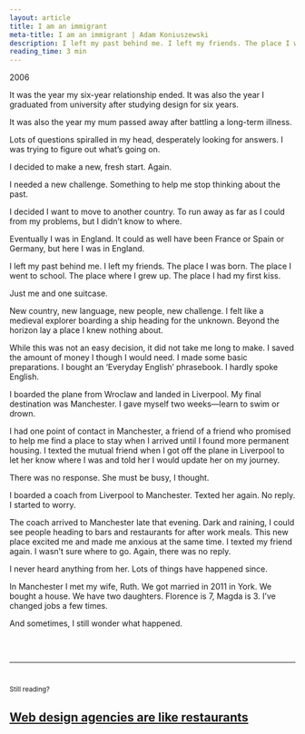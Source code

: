 ```yaml
---
layout: article
title: I am an immigrant
meta-title: I am an immigrant | Adam Koniuszewski
description: I left my past behind me. I left my friends. The place I was born. The place I went to school. The place where I grew up. The place I had my first kiss.
reading_time: 3 min
---
```


2006 

It was the year my six-year relationship ended.
It was also the year I graduated from university after studying design for six years. 

It was also the year my mum passed away after battling a long-term illness. 

Lots of questions spiralled in my head, desperately looking for answers. I was trying to figure out what’s going on.

I decided to make a new, fresh start. Again.

I needed a new challenge. Something to help me stop thinking about the past.

I decided I want to move to another country. To run away as far as I could from my problems, but I didn’t know to where. 

Eventually I was in England. It could as well have been France or Spain or Germany, but here I was in England. 

I left my past behind me. I left my friends. The place I was born. The place I went to school. The place where I grew up. The place I had my first kiss.

Just me and one suitcase. 

New country, new language, new people, new challenge. I felt like a medieval explorer boarding a ship heading for the unknown. Beyond the horizon lay a place I knew nothing about. 

While this was not an easy decision, it did not take me long to make. I saved the amount of money I though I would need. I made some basic preparations. I bought an ‘Everyday English’ phrasebook. I hardly spoke English. 

I boarded the plane from Wroclaw and landed in Liverpool. My final destination was Manchester. I gave myself two weeks—learn to swim or drown. 

I had one point of contact in Manchester, a friend of a friend who promised to help me find a place to stay when I arrived until I found more permanent housing. I texted the mutual friend when I got off the plane in Liverpool to let her know where I was and told her I would update her on my journey. 

There was no response. She must be busy, I thought. 

I boarded a coach from Liverpool to Manchester. Texted her again. No reply. I started to worry.  

The coach arrived to Manchester late that evening. Dark and raining, I could see people heading to bars and restaurants for after work meals. This new place excited me and made me anxious at the same time. 
I texted my friend again. I wasn’t sure where to go. Again, there was no reply. 

I never heard anything from her. Lots of things have happened since. 

In Manchester I met my wife, Ruth. We got married in 2011 in York. We bought a house. We have two daughters. Florence is 7, Magda is 3. I’ve changed jobs a few times.

And sometimes, I still wonder what happened.

<hr style="margin-top: 60px; margin-bottom: 40px;">
<small>Still reading?</small>
<h2><a href="/writing/web-agencies-are-like-restaurants/">Web design agencies are like restaurants</a></h2>